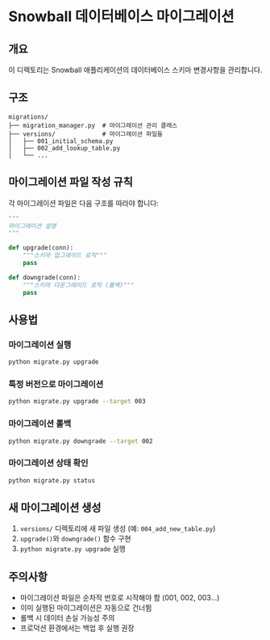 # Snowball 데이터베이스 마이그레이션

## 개요
이 디렉토리는 Snowball 애플리케이션의 데이터베이스 스키마 변경사항을 관리합니다.

## 구조
```
migrations/
├── migration_manager.py  # 마이그레이션 관리 클래스
├── versions/             # 마이그레이션 파일들
│   ├── 001_initial_schema.py
│   ├── 002_add_lookup_table.py
│   └── ...
```

## 마이그레이션 파일 작성 규칙

각 마이그레이션 파일은 다음 구조를 따라야 합니다:

```python
"""
마이그레이션 설명
"""

def upgrade(conn):
    """스키마 업그레이드 로직"""
    pass

def downgrade(conn):
    """스키마 다운그레이드 로직 (롤백)"""
    pass
```

## 사용법

### 마이그레이션 실행
```bash
python migrate.py upgrade
```

### 특정 버전으로 마이그레이션
```bash
python migrate.py upgrade --target 003
```

### 마이그레이션 롤백
```bash
python migrate.py downgrade --target 002
```

### 마이그레이션 상태 확인
```bash
python migrate.py status
```

## 새 마이그레이션 생성

1. `versions/` 디렉토리에 새 파일 생성 (예: `004_add_new_table.py`)
2. `upgrade()`와 `downgrade()` 함수 구현
3. `python migrate.py upgrade` 실행

## 주의사항

- 마이그레이션 파일은 순차적 번호로 시작해야 함 (001, 002, 003...)
- 이미 실행된 마이그레이션은 자동으로 건너뜀
- 롤백 시 데이터 손실 가능성 주의
- 프로덕션 환경에서는 백업 후 실행 권장
